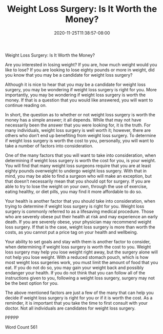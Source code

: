 ﻿---
title: "Weight Loss Surgery:  Is It Worth the Money?"
date: 2020-11-25T11:38:57-08:00
description: "TXT Tips for Web Success"
featured_image: "/images/TXT.jpg"
tags: ["TXT"]
---

Weight Loss Surgery:  Is It Worth the Money?

Are you interested in losing weight?  If you are, how much weight would you like to lose?  If you are looking to lose eighty pounds or more in weight, did you know that you may be a candidate for weight loss surgery?  

Although it is nice to hear that you may be a candidate for weight loss surgery, you may be wondering if weight loss surgery is right for you.  More importantly, you may be wondering if weight loss surgery is worth the money.  If that is a question that you would like answered, you will want to continue reading on.

In short, the question as to whether or not weight loss surgery is worth the money has a simple answer; it all depends.  While that may not have necessarily been the answer that you were looking for, it is the truth. For many individuals, weight loss surgery is well worth it; however, there are others who don’t end up benefiting from weight loss surgery.  To determine if weight loss surgery is worth the cost to you, personally, you will want to take a number of factors into consideration.

One of the many factors that you will want to take into consideration, when determining if weight loss surgery is worth the cost for you, is your weight.  You will find that many weight loss surgeons require that you are at least eighty pounds overweight to undergo weight loss surgery. With that in mind, you may be able to find a surgeon who will make an exception, but that doesn’t necessarily mean that you should opt for surgery.  If you are able to try to lose the weight on your own, through the use of exercise, eating healthy, or diet pills, you may find it more affordable to do so.

Your health is another factor that you should take into consideration, when trying to determine if weight loss surgery is right for you.  Weight loss surgery is commonly referred to as a lifesaving medical procedure.  Those who are severely obese put their health at risk and may experience an early death.  If you are severely obese, your physician may recommend weight loss surgery.  If that is the case, weight loss surgery is more than worth the costs, as you cannot put a price tag on your health and wellbeing.

Your ability to set goals and stay with them is another factor to consider, when determining if weight loss surgery is worth the cost to you.  Weight loss surgery may help you lose weight right away, but the surgery alone will not help you lose weight.  With a reduced stomach pouch, which is how most weight loss surgeries work, you must limit the amount of food that you eat.  If you do not do so, you may gain your weight back and possibly endanger your health.  If you do not think that you can follow all of the instructions given to you, following a weight loss surgery, surgery may not be the best option for you.

The above mentioned factors are just a few of the many that can help you decide if weight loss surgery is right for you or if it is worth the cost.  As a reminder, it is important that you take the time to first consult with your doctor.  Not all individuals are candidates for weight loss surgery.

PPPPP

Word Count 561

